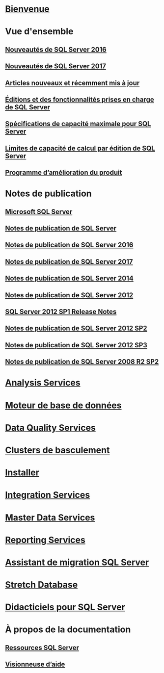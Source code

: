 

# [Bienvenue](sql-server-technical-documentation.md)



# Vue d'ensemble


## [Nouveautés de SQL Server 2016](what-s-new-in-sql-server-2016.md)


## [Nouveautés de SQL Server 2017](what-s-new-in-sql-server-2017.md)


## [Articles nouveaux et récemment mis à jour](new-updated-sql-server.md)


## [Éditions et des fonctionnalités prises en charge de SQL Server](editions-and-components-of-sql-server-2016.md)


## [Spécifications de capacité maximale pour SQL Server](maximum-capacity-specifications-for-sql-server.md)


## [Limites de capacité de calcul par édition de SQL Server](compute-capacity-limits-by-edition-of-sql-server.md)


## [Programme d’amélioration du produit](customer-experience-improvement-program-for-sql-server-data-tools.md)



# Notes de publication



## [Microsoft SQL Server](../release-notes/microsoft-sql-server.md)


## [Notes de publication de SQL Server](../release-notes/sql-server-release-notes.md)


## [Notes de publication de SQL Server 2016](sql-server-2016-release-notes.md)


## [Notes de publication de SQL Server 2017](sql-server-2017-release-notes.md)



## [Notes de publication de SQL Server 2014](../release-notes/sql-server-2014-release-notes.md)


## [Notes de publication de SQL Server 2012](../release-notes/sql-server-2012-release-notes.md)


## [SQL Server 2012 SP1 Release Notes](../release-notes/sql-server-2012-sp1-release-notes.md)


## [Notes de publication de SQL Server 2012 SP2](../release-notes/sql-server-2012-sp2-release-notes.md)


## [Notes de publication de SQL Server 2012 SP3](../release-notes/sql-server-2012-sp3-release-notes.md)


## [Notes de publication de SQL Server 2008 R2 SP2](../release-notes/sql-server-2008-r2-sp2-release-notes.md)



# [Analysis Services](../analysis-services/analysis-services.md)


# [Moteur de base de données](../database-engine/configure-windows/sql-server-database-engine.md)


# [Data Quality Services](../data-quality-services/data-quality-services.md)


# [Clusters de basculement](../sql-server/failover-clusters/install/sql-server-failover-cluster-installation.md)


# [Installer](../sql-server/install/planning-a-sql-server-installation.md)


# [Integration Services](../integration-services/sql-server-integration-services.md)


# [Master Data Services](../master-data-services/master-data-services-overview-mds.md)


# [Reporting Services](../reporting-services/create-deploy-and-manage-mobile-and-paginated-reports.md)


# [Assistant de migration SQL Server](../ssma/sql-server-migration-assistant.md)


# [Stretch Database](../sql-server/stretch-database/stretch-database.md)


# [Didacticiels pour SQL Server](tutorials-for-sql-server-2016.md)



# À propos de la documentation


## [Ressources SQL Server](sql-server-resources.md)


## [Visionneuse d’aide](../release-notes/sql-server-help-installation.md)
